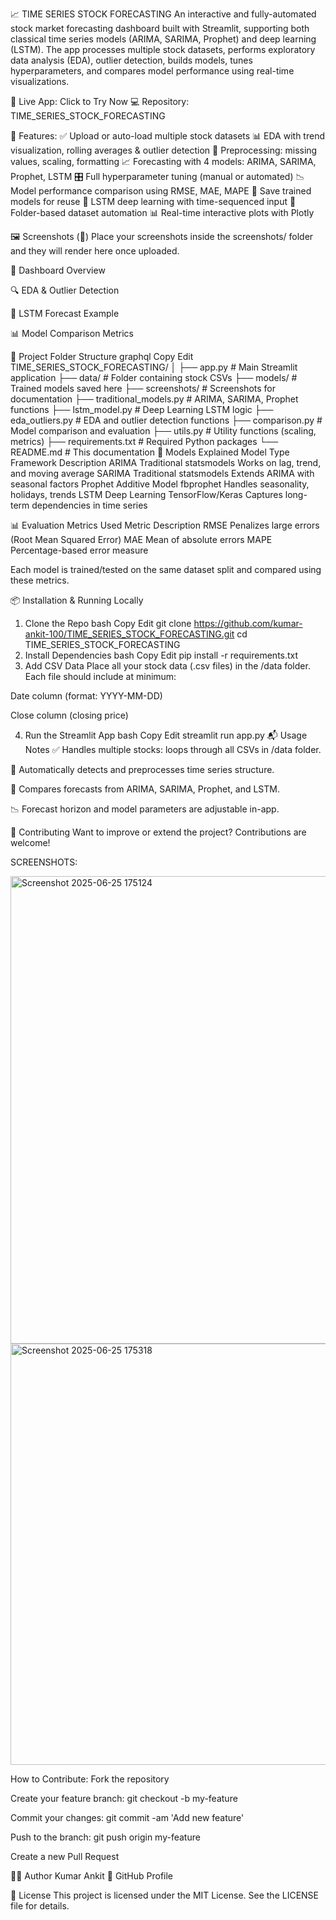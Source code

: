 📈 TIME SERIES STOCK FORECASTING
An interactive and fully-automated stock market forecasting dashboard built with Streamlit, supporting both classical time series models (ARIMA, SARIMA, Prophet) and deep learning (LSTM). The app processes multiple stock datasets, performs exploratory data analysis (EDA), outlier detection, builds models, tunes hyperparameters, and compares model performance using real-time visualizations.

🔗 Live App: Click to Try Now
💻 Repository: TIME_SERIES_STOCK_FORECASTING

🚀 Features:
✅ Upload or auto-load multiple stock datasets
📊 EDA with trend visualization, rolling averages & outlier detection
🧹 Preprocessing: missing values, scaling, formatting
📈 Forecasting with 4 models: ARIMA, SARIMA, Prophet, LSTM
🎛️ Full hyperparameter tuning (manual or automated)
📉 Model performance comparison using RMSE, MAE, MAPE
💾 Save trained models for reuse
🧠 LSTM deep learning with time-sequenced input
📁 Folder-based dataset automation
📊 Real-time interactive plots with Plotly

🖼️ Screenshots (📸)
Place your screenshots inside the screenshots/ folder and they will render here once uploaded.

🧭 Dashboard Overview

🔍 EDA & Outlier Detection

🤖 LSTM Forecast Example

📊 Model Comparison Metrics

📁 Project Folder Structure
graphql
Copy
Edit
TIME_SERIES_STOCK_FORECASTING/
│
├── app.py                     # Main Streamlit application
├── data/                      # Folder containing stock CSVs
├── models/                    # Trained models saved here
├── screenshots/               # Screenshots for documentation
├── traditional_models.py      # ARIMA, SARIMA, Prophet functions
├── lstm_model.py              # Deep Learning LSTM logic
├── eda_outliers.py            # EDA and outlier detection functions
├── comparison.py              # Model comparison and evaluation
├── utils.py                   # Utility functions (scaling, metrics)
├── requirements.txt           # Required Python packages
└── README.md                  # This documentation
🧠 Models Explained
Model	Type	Framework	Description
ARIMA	Traditional	statsmodels	Works on lag, trend, and moving average
SARIMA	Traditional	statsmodels	Extends ARIMA with seasonal factors
Prophet	Additive Model	fbprophet	Handles seasonality, holidays, trends
LSTM	Deep Learning	TensorFlow/Keras	Captures long-term dependencies in time series

📊 Evaluation Metrics Used
Metric	Description
RMSE	Penalizes large errors (Root Mean Squared Error)
MAE	Mean of absolute errors
MAPE	Percentage-based error measure

Each model is trained/tested on the same dataset split and compared using these metrics.

📦 Installation & Running Locally
1. Clone the Repo
bash
Copy
Edit
git clone https://github.com/kumar-ankit-100/TIME_SERIES_STOCK_FORECASTING.git
cd TIME_SERIES_STOCK_FORECASTING
2. Install Dependencies
bash
Copy
Edit
pip install -r requirements.txt
3. Add CSV Data
Place all your stock data (.csv files) in the /data folder.
Each file should include at minimum:

Date column (format: YYYY-MM-DD)

Close column (closing price)

4. Run the Streamlit App
bash
Copy
Edit
streamlit run app.py
📬 Usage Notes
✅ Handles multiple stocks: loops through all CSVs in /data folder.

📌 Automatically detects and preprocesses time series structure.

🔁 Compares forecasts from ARIMA, SARIMA, Prophet, and LSTM.

📉 Forecast horizon and model parameters are adjustable in-app.

🤝 Contributing
Want to improve or extend the project? Contributions are welcome!

SCREENSHOTS:

<img width="748" alt="Screenshot 2025-06-25 175124" src="https://github.com/user-attachments/assets/6667e99c-bbd8-4b39-86c2-546fc6722579" />

<img width="674" alt="Screenshot 2025-06-25 175318" src="https://github.com/user-attachments/assets/07ae4f5b-f732-4503-b66d-aabf28e64296" />


How to Contribute:
Fork the repository

Create your feature branch: git checkout -b my-feature

Commit your changes: git commit -am 'Add new feature'

Push to the branch: git push origin my-feature

Create a new Pull Request

👨‍💻 Author
Kumar Ankit
🔗 GitHub Profile


📄 License
This project is licensed under the MIT License.
See the LICENSE file for details.


















